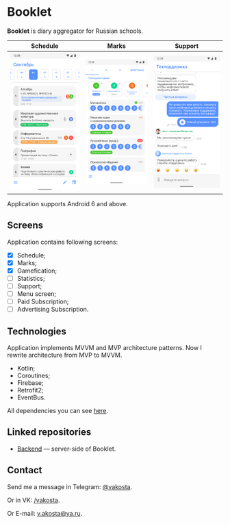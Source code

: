 # Booklet
**Booklet** is diary aggregator for Russian schools.

Schedule | Marks |  Support
:-------:|:-----:|:------------:
![Schedule](images/schedule.png)  |  ![Marks](images/marks.png) |  ![Support](images/support.png)

Application supports Android 6 and above.

## Screens

Application contains following screens:

- [x] Schedule;
- [x] Marks;
- [x] Gamefication;
- [ ] Statistics;
- [ ] Support;
- [ ] Menu screen;
- [ ] Paid Subscription;
- [ ] Advertising Subscription.

## Technologies

Application implements MVVM and MVP architecture patterns. Now I rewrite architecture from MVP to MVVM.

- Kotlin;
- Coroutines;
- Firebase;
- Retrofit2;
- EventBus.

All dependencies you can see [here](https://github.com/Vakosta/Booklet/blob/master/dependencies.gradle).

## Linked repositories

- [Backend](https://github.com/dormantman/booklet) — server-side of Booklet.

## Contact
Send me a message in Telegram: [@vakosta](https://t.me/vakosta).

Or in VK: [/vakosta](https://vk.com/vakosta).

Or E-mail: [v.akosta@ya.ru](mailto:v.akosta@ya.ru).
